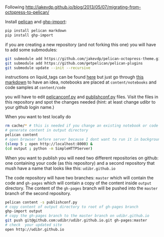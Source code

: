 Following http://jakevdp.github.io/blog/2013/05/07/migrating-from-octopress-to-pelican/

Install [pelican](http://docs.getpelican.com/en/3.4.0/quickstart.html#installation)
and [ghp-import](https://github.com/davisp/ghp-import):
```bash
pip install pelican markdown
pip install ghp-import
```

if you are creating a new repository (and not forking this one) you will have to add some submodules:
```bash
git submodule add https://github.com/jakevdp/pelican-octopress-theme.git
git submodule add https://github.com/getpelican/pelican-plugins
git submodule update --init --recursive
```
instructions on liquid_tags can be found [here](https://github.com/getpelican/pelican-plugins/tree/master/liquid_tags) but just go through [this markdown](./content/first-post.md) to have an idea, 
notebooks are placed at `content/notebooks` and code samples at `content/code`

you will have to edit [pelicanconf.py](./pelicanconf.py) and [publishconf.py](./publishconf.py) files. Visit the files in this repository and spot the changes needed (hint: at least change udibr to your github login name.)

When you want to test locally do 
```bash
rm cache/* # this is needed if you change an existing notebook or code
# generate content in output directory
pelican content
# open browser before server because I dont want to run it in background
(sleep 5 ; open http://localhost:8000) &
(cd output ; python -m SimpleHTTPServer)
```

When you want to publish you will need two different repositories on github:
one containing your code (as this repository) and a second repository that mush have a name that looks like this: `udibr.github.io`

The code repository will have two branches: `master` which will contain the code and `gh-pages` which will contain a copy of the content inside `output` directory.
The content of the `gh-pages` branch will be pushed into the `master` branch of the second repository.

```bash
pelican content -s publishconf.py
# copy content of output directory to root of gh-pages branch
ghp-import output
# copy the gh-pages branch to the master branch on udibr.github.io
git push git@github.com:udibr/udibr.github.io.git gh-pages:master
# check  your updated site
open http://udibr.github.io
```
